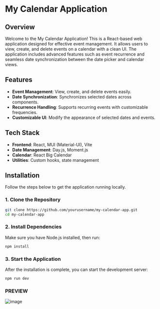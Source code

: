 # **My Calendar Application**

## **Overview**

Welcome to the My Calendar Application! This is a React-based web application designed for effective event management. It allows users to view, create, and delete events on a calendar with a clean UI. The application includes advanced features such as event recurrence and seamless date synchronization between the date picker and calendar views.

## **Features**

- **Event Management**: View, create, and delete events easily.
- **Date Synchronization**: Synchronizes selected dates across components.
- **Recurrence Handling**: Supports recurring events with customizable frequencies.
- **Customizable UI**: Modify the appearance of selected dates and events.

## **Tech Stack**

- **Frontend**: React, MUI (Material-UI), Vite
- **Date Management**: Day.js, Moment.js
- **Calendar**: React Big Calendar
- **Utilities**: Custom hooks, state management

## **Installation**

Follow the steps below to get the application running locally.

### **1. Clone the Repository**

```bash
git clone https://github.com/yourusername/my-calendar-app.git
cd my-calendar-app
```

### **2. Install Dependencies**
Make sure you have Node.js installed, then run:

```bash
npm install
```

### **3. Start the Application**
After the installation is complete, you can start the development server:

```bash
npm run dev
```

### PREVIEW

![image](https://github.com/user-attachments/assets/e0e847a3-7324-4a5a-9543-c8ddc26493b4)

